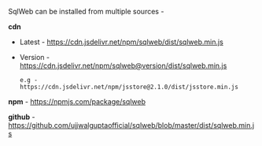 SqlWeb can be installed from multiple sources - 

**cdn**

* Latest - https://cdn.jsdelivr.net/npm/sqlweb/dist/sqlweb.min.js
* Version - https://cdn.jsdelivr.net/npm/sqlweb@version/dist/sqlweb.min.js

      e.g - https://cdn.jsdelivr.net/npm/jsstore@2.1.0/dist/jsstore.min.js

**npm** - https://npmjs.com/package/sqlweb

**github** - https://github.com/ujjwalguptaofficial/sqlweb/blob/master/dist/sqlweb.min.js

